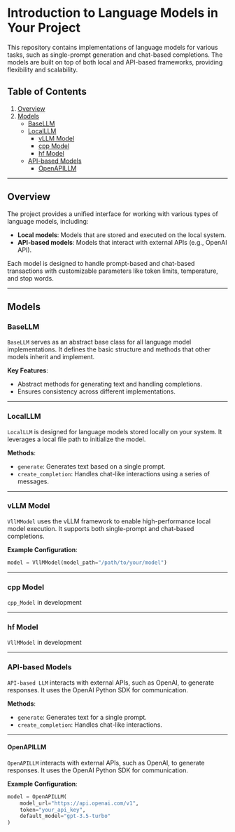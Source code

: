 
# Introduction to Language Models in Your Project

This repository contains implementations of language models for various tasks, 
such as single-prompt generation and chat-based completions. The models are built 
on top of both local and API-based frameworks, providing flexibility and scalability.

## Table of Contents
1. [Overview](#overview)
2. [Models](#models)
   - [BaseLLM](#basellm)
   - [LocalLLM](#localllm)
     - [vLLM Model](#vllm-model)
     - [cpp Model](#cpp-model)
     - [hf Model](#hf-model)
   - [API-based Models](#api-based-models)
     - [OpenAPILLM](#openapillm)


---

## Overview

The project provides a unified interface for working with various types of language models, including:
- **Local models**: Models that are stored and executed on the local system.
- **API-based models**: Models that interact with external APIs (e.g., OpenAI API).


Each model is designed to handle prompt-based and chat-based transactions with customizable parameters like token limits, temperature, and stop words.

---

## Models

### BaseLLM
`BaseLLM` serves as an abstract base class for all language model implementations. It defines the basic structure and methods that other models inherit and implement.

**Key Features**:
- Abstract methods for generating text and handling completions.
- Ensures consistency across different implementations.

---

### LocalLLM
`LocalLLM` is designed for language models stored locally on your system. It leverages a local file path to initialize the model.

**Methods**:
- `generate`: Generates text based on a single prompt.
- `create_completion`: Handles chat-like interactions using a series of messages.

---

### vLLM Model
`VllMModel` uses the vLLM framework to enable high-performance local model execution. It supports both single-prompt and chat-based completions.

**Example Configuration**:
```python
model = VllMModel(model_path="/path/to/your/model")
```

---

### cpp Model
`cpp_Model` in development

---

### hf Model
`VllMModel` in development

---

### API-based Models

`API-based LLM` interacts with external APIs, such as OpenAI, to generate responses. It uses the OpenAI Python SDK for communication.

**Methods**:
- `generate`: Generates text for a single prompt.
- `create_completion`: Handles chat-like interactions.

---

#### OpenAPILLM
`OpenAPILLM` interacts with external APIs, such as OpenAI, to generate responses. It uses the OpenAI Python SDK for communication.

**Example Configuration**:
```python
model = OpenAPILLM(
    model_url="https://api.openai.com/v1",
    token="your_api_key",
    default_model="gpt-3.5-turbo"
)
```
